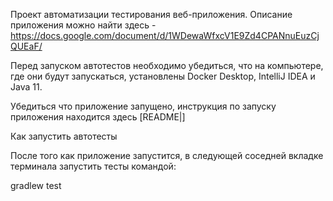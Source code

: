 Проект автоматизации тестирования веб-приложения. Описание приложения можно найти здесь - https://docs.google.com/document/d/1WDewaWfxcV1E9Zd4CPANnuEuzCjQUEaF/

Перед запуском автотестов необходимо убедиться, что на компьютере, где они будут запускаться, установлены Docker Desktop, IntelliJ IDEA и Java 11.

Убедиться что приложение запущено, инструкция по запуску приложения находится здесь [README|]

Как запустить автотесты

После того как приложение запустится, в следующей соседней вкладке терминала запустить тесты командой:

gradlew test
